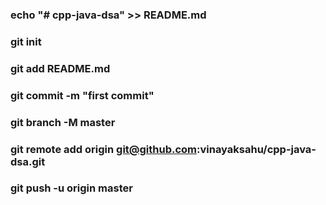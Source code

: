 ###  echo "# cpp-java-dsa" >> README.md
###  git init
###  git add README.md
###  git commit -m "first commit"
###  git branch -M master
###  git remote add origin git@github.com:vinayaksahu/cpp-java-dsa.git
###  git push -u origin master 
  
